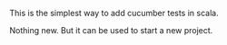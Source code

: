 This is the simplest way to add cucumber tests in scala.

Nothing new. But it can be used to start a new project. 
